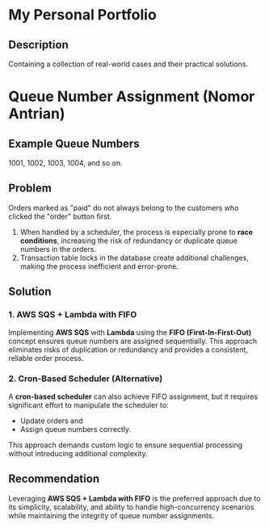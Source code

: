 # My Personal Portfolio

## Description
Containing a collection of real-world cases and their practical solutions.

# Queue Number Assignment (Nomor Antrian)

## Example Queue Numbers
1001, 1002, 1003, 1004, and so on.

## Problem
Orders marked as "paid" do not always belong to the customers who clicked the "order" button first.

1. When handled by a scheduler, the process is especially prone to **race conditions**, increasing the risk of redundancy or duplicate queue numbers in the orders.
2. Transaction table locks in the database create additional challenges, making the process inefficient and error-prone.

## Solution

### 1. AWS SQS + Lambda with FIFO
Implementing **AWS SQS** with **Lambda** using the **FIFO (First-In-First-Out)** concept ensures queue numbers are assigned sequentially. This approach eliminates risks of duplication or redundancy and provides a consistent, reliable order process.

### 2. Cron-Based Scheduler (Alternative)
A **cron-based scheduler** can also achieve FIFO assignment, but it requires significant effort to manipulate the scheduler to:
- Update orders and
- Assign queue numbers correctly.

This approach demands custom logic to ensure sequential processing without introducing additional complexity.

## Recommendation
Leveraging **AWS SQS + Lambda with FIFO** is the preferred approach due to its simplicity, scalability, and ability to handle high-concurrency scenarios while maintaining the integrity of queue number assignments.
